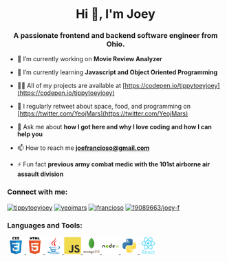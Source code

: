 <h1 align="center">Hi 👋, I'm Joey</h1>
<h3 align="center">A passionate frontend and backend software engineer from Ohio.</h3>

- 🔭 I’m currently working on **Movie Review Analyzer**

- 🌱 I’m currently learning **Javascript and Object Oriented Programming**

- 👨‍💻 All of my projects are available at [https://codepen.io/tippytoeyjoey](https://codepen.io/tippytoeyjoey)

- 📝 I regularly retweet about space, food, and programming on [https://twitter.com/YeojMars](https://twitter.com/YeojMars)

- 💬 Ask me about **how I got here and why I love coding and how I can help you**

- 📫 How to reach me **joefrancioso@gmail.com**

- ⚡ Fun fact **previous army combat medic with the 101st airborne air assault division**

<h3 align="left">Connect with me:</h3>
<p align="left">
<a href="https://codepen.io/tippytoeyjoey" target="blank"><img align="center" src="https://raw.githubusercontent.com/rahuldkjain/github-profile-readme-generator/master/src/images/icons/Social/codepen.svg" alt="tippytoeyjoey" height="30" width="40" /></a>
<a href="https://twitter.com/yeojmars" target="blank"><img align="center" src="https://raw.githubusercontent.com/rahuldkjain/github-profile-readme-generator/master/src/images/icons/Social/twitter.svg" alt="yeojmars" height="30" width="40" /></a>
<a href="https://linkedin.com/in/jfrancioso" target="blank"><img align="center" src="https://raw.githubusercontent.com/rahuldkjain/github-profile-readme-generator/master/src/images/icons/Social/linked-in-alt.svg" alt="jfrancioso" height="30" width="40" /></a>
<a href="https://stackoverflow.com/users/19089663/joey-f" target="blank"><img align="center" src="https://raw.githubusercontent.com/rahuldkjain/github-profile-readme-generator/master/src/images/icons/Social/stack-overflow.svg" alt="19089663/joey-f" height="30" width="40" /></a>
</p>




<h3 align="left">Languages and Tools:</h3>
<p align="left"> <a href="https://www.w3schools.com/css/" target="_blank" rel="noreferrer"> <img src="https://raw.githubusercontent.com/devicons/devicon/master/icons/css3/css3-original-wordmark.svg" alt="css3" width="40" height="40"/> </a> <a href="https://www.w3.org/html/" target="_blank" rel="noreferrer"> <img src="https://raw.githubusercontent.com/devicons/devicon/master/icons/html5/html5-original-wordmark.svg" alt="html5" width="40" height="40"/> </a> <a href="https://www.java.com" target="_blank" rel="noreferrer"> <img src="https://raw.githubusercontent.com/devicons/devicon/master/icons/java/java-original.svg" alt="java" width="40" height="40"/> </a> <a href="https://developer.mozilla.org/en-US/docs/Web/JavaScript" target="_blank" rel="noreferrer"> <img src="https://raw.githubusercontent.com/devicons/devicon/master/icons/javascript/javascript-original.svg" alt="javascript" width="40" height="40"/> </a> <a href="https://www.mongodb.com/" target="_blank" rel="noreferrer"> <img src="https://raw.githubusercontent.com/devicons/devicon/master/icons/mongodb/mongodb-original-wordmark.svg" alt="mongodb" width="40" height="40"/> </a> <a href="https://nodejs.org" target="_blank" rel="noreferrer"> <img src="https://raw.githubusercontent.com/devicons/devicon/master/icons/nodejs/nodejs-original-wordmark.svg" alt="nodejs" width="40" height="40"/> </a> <a href="https://www.python.org" target="_blank" rel="noreferrer"> <img src="https://raw.githubusercontent.com/devicons/devicon/master/icons/python/python-original.svg" alt="python" width="40" height="40"/> </a> <a href="https://reactjs.org/" target="_blank" rel="noreferrer"> <img src="https://raw.githubusercontent.com/devicons/devicon/master/icons/react/react-original-wordmark.svg" alt="react" width="40" height="40"/> </a> </p>

